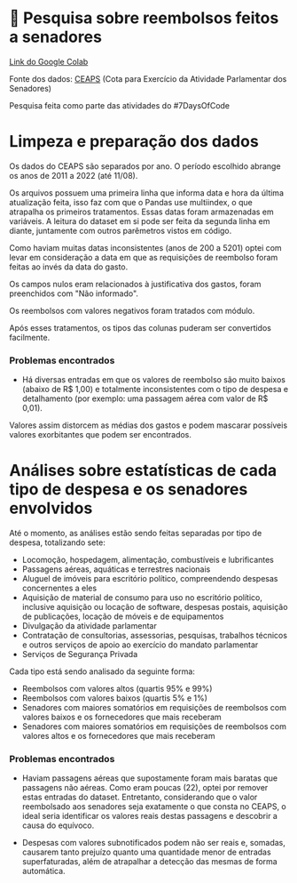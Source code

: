 # :money_with_wings: Pesquisa sobre reembolsos feitos a senadores

[Link do Google Colab](https://colab.research.google.com/drive/1VaGdKiQtwS5ZBPTfhi-zrGxxD1CnLSf6?usp=sharing)

Fonte dos dados: [CEAPS](https://www12.senado.leg.br/transparencia/dados-abertos-transparencia/dados-abertos-ceaps) (Cota para Exercício da Atividade Parlamentar dos Senadores)

Pesquisa feita como parte das atividades do #7DaysOfCode

# Limpeza e preparação dos dados

Os dados do CEAPS são separados por ano. O período escolhido abrange os anos de 2011 a 2022 (até 11/08).

Os arquivos possuem uma primeira linha que informa data e hora da última atualização feita, isso faz com que o Pandas use multiindex, o que atrapalha os primeiros tratamentos. Essas datas foram armazenadas em variáveis. A leitura do dataset em si pode ser feita da segunda linha em diante, juntamente com outros parêmetros vistos em código.

Como haviam muitas datas inconsistentes (anos de 200 a 5201) optei com levar em consideração a data em que as requisições de reembolso foram feitas ao invés da data do gasto. 

Os campos nulos eram relacionados à justificativa dos gastos, foram preenchidos com "Não informado".

Os reembolsos com valores negativos foram tratados com módulo.

Após esses tratamentos, os tipos das colunas puderam ser convertidos facilmente.

### Problemas encontrados

* Há diversas entradas em que os valores de reembolso são muito baixos (abaixo de R$ 1,00) e totalmente inconsistentes com o tipo de despesa e detalhamento (por exemplo: uma passagem aérea com valor de R$ 0,01).

Valores assim distorcem as médias dos gastos e podem mascarar possíveis valores exorbitantes que podem ser encontrados.

# Análises sobre estatísticas de cada tipo de despesa e os senadores envolvidos

Até o momento, as análises estão sendo feitas separadas por tipo de despesa, totalizando sete:

- Locomoção, hospedagem, alimentação, combustíveis e lubrificantes
- Passagens aéreas, aquáticas e terrestres nacionais
- Aluguel de imóveis para escritório político, compreendendo despesas concernentes a eles
- Aquisição de material de consumo para uso no escritório político, inclusive aquisição ou locação de software, despesas postais, aquisição de publicações, locação de móveis e de equipamentos
- Divulgação da atividade parlamentar
- Contratação de consultorias, assessorias, pesquisas, trabalhos técnicos e outros serviços de apoio ao exercício do mandato parlamentar
- Serviços de Segurança Privada

Cada tipo está sendo analisado da seguinte forma:
- Reembolsos com valores altos (quartis 95% e 99%)
- Reembolsos com valores baixos (quartis 5% e 1%)
- Senadores com maiores somatórios em requisições de reembolsos com valores baixos e os fornecedores que mais receberam
- Senadores com maiores somatórios em requisições de reembolsos com valores altos e os fornecedores que mais receberam

### Problemas encontrados

* Haviam passagens aéreas que supostamente foram mais baratas que passagens não aéreas. Como eram poucas (22), optei por remover estas entradas do dataset. Entretanto, considerando que o valor reembolsado aos senadores seja exatamente o que consta no CEAPS, o ideal seria identificar os valores reais destas passagens e descobrir a causa do equívoco.

* Despesas com valores subnotificados podem não ser reais e, somadas, causarem tanto prejuízo quanto uma quantidade menor de entradas superfaturadas, além de atrapalhar a detecção das mesmas de forma automática.
